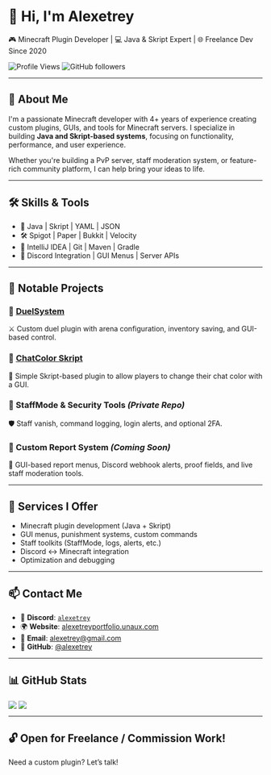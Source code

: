 <!-- GitHub Profile README for alexetrey -->

# 👋 Hi, I'm Alexetrey

🎮 Minecraft Plugin Developer | 💻 Java & Skript Expert | 🌐 Freelance Dev Since 2020

![Profile Views](https://komarev.com/ghpvc/?username=alexetrey&style=flat-square)
![GitHub followers](https://img.shields.io/github/followers/alexetrey?style=social)


---

## 🧠 About Me

I'm a passionate Minecraft developer with 4+ years of experience creating custom plugins, GUIs, and tools for Minecraft servers. I specialize in building **Java and Skript-based systems**, focusing on functionality, performance, and user experience.

Whether you're building a PvP server, staff moderation system, or feature-rich community platform, I can help bring your ideas to life.

---

## 🛠 Skills & Tools

- 🧩 Java | Skript | YAML | JSON
- 🛠 Spigot | Paper | Bukkit | Velocity
- 🧠 IntelliJ IDEA | Git | Maven | Gradle
- 📱 Discord Integration | GUI Menus | Server APIs

---

## 🌟 Notable Projects

### 🔹 [DuelSystem](https://github.com/alexetrey/Duelssystem)
⚔️ Custom duel plugin with arena configuration, inventory saving, and GUI-based control.

### 🔹 [ChatColor Skript](https://github.com/alexetrey/ChatColorSkript)
🎨 Simple Skript-based plugin to allow players to change their chat color with a GUI.

### 🔹 StaffMode & Security Tools *(Private Repo)*
🛡️ Staff vanish, command logging, login alerts, and optional 2FA.

### 🔹 Custom Report System *(Coming Soon)*
📨 GUI-based report menus, Discord webhook alerts, proof fields, and live staff moderation tools.

---

## 💼 Services I Offer

- Minecraft plugin development (Java + Skript)
- GUI menus, punishment systems, custom commands
- Staff toolkits (StaffMode, logs, alerts, etc.)
- Discord <-> Minecraft integration
- Optimization and debugging

---

## 📫 Contact Me

- 💬 **Discord**: [`alexetrey`](https://discord.gg/CeGSzrRdV7)
- 🌍 **Website**: [alexetreyportfolio.unaux.com](https://alexetreyportfolio.unaux.com/portfolio)
- 📧 **Email**: alexetrey@gmail.com
- 🧩 **GitHub**: [@alexetrey](https://github.com/alexetrey)

---

## 📊 GitHub Stats

<img align="center" src="https://github-readme-stats.vercel.app/api?username=alexetrey&show_icons=true&theme=react&hide_border=false&count_private=true" />

<img align="center" src="https://github-readme-stats.vercel.app/api/top-langs/?username=alexetrey&layout=compact&theme=react&hide_border=false" />

---

## 🔓 Open for Freelance / Commission Work!

Need a custom plugin? Let’s talk!
